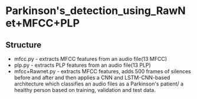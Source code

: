 # Parkinson's_detection_using_RawNet+MFCC+PLP

## Structure
 - mfcc.py - extracts MFCC features from an audio file(13 MFCC)
 - plp.py - extracts PLP features from an audio file(13 PLP)
 - mfcc+Rawnet.py - extracts MFCC features, adds 500 frames of silences before and after and then applies a CNN and LSTM-CNN-based architecture which classifies an audio files as a Parkinson's patient/ a healthy person based on training, validation and test data.
